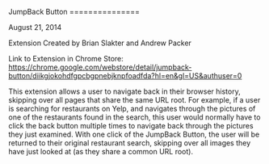 JumpBack Button ===============

August 21, 2014

Extension Created by Brian Slakter and Andrew Packer

Link to Extension in Chrome Store:
https://chrome.google.com/webstore/detail/jumpback-button/diikgjokohdfgpcbgpnebjknpfoadfda?hl=en&gl=US&authuser=0

This extension allows a user to navigate back in their browser history,
skipping over all pages that share the same URL root. For example, if a
user is searching for restaurants on Yelp, and navigates through the
pictures of one of the restaurants found in the search, this user would
normally have to click the back button multiple times to navigate back
through the pictures they just examined.  With one click of the JumpBack
Button, the user will be returned to their original restaurant search,
skipping over all images they have just looked at (as they share a
common URL root). 

